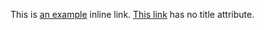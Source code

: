 This is [an example](http://example.com/ "Title") inline link.
[This link](http://example.net/) has no title attribute.
